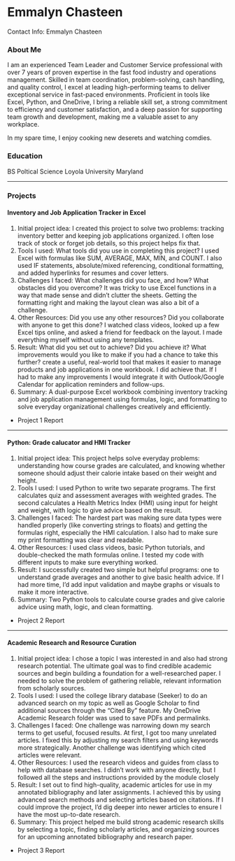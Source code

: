 # Emmalyn Chasteen
Contact Info: Emmalyn Chasteen
### About Me 
I am an experienced Team Leader and Customer Service professional with over 7 years of proven expertise in the fast food industry and operations management. Skilled in team coordination, problem-solving, cash handling, and quality control, I excel at leading high-performing teams to deliver exceptional service in fast-paced environments. Proficient in tools like Excel, Python, and OneDrive, I bring a reliable skill set, a strong commitment to efficiency and customer satisfaction, and a deep passion for supporting team growth and development, making me a valuable asset to any workplace.

In my spare time, I enjoy cooking new deserets and watching comdies.
### Education 
BS Poltical Science 
Loyola University Maryland 
***
### Projects

#### Inventory and Job Application Tracker in Excel
1. Initial project idea: I created this project to solve two problems: tracking inventory better and keeping job applications organized. I often lose track of stock or forget job details, so this project helps fix that.
2. Tools I used: What tools did you use in completing this project? I used Excel with formulas like SUM, AVERAGE, MAX, MIN, and COUNT. I also used IF statements, absolute/mixed referencing, conditional formatting, and added hyperlinks for resumes and cover letters.
3. Challenges I faced: What challenges did you face, and how? What obstacles did you overcome? It was tricky to use Excel functions in a way that made sense and didn’t clutter the sheets. Getting the formatting right and making the layout clean was also a bit of a challenge.
4. Other Resources: Did you use any other resources? Did you collaborate with anyone to get this done? 
I watched class videos, looked up a few Excel tips online, and asked a friend for feedback on the layout. I made everything myself without using any templates.
5. Result: What did you set out to achieve? Did you achieve it? What improvements would you like to make if you had a chance to take this further? 
create a useful, real-world tool that makes it easier to manage products and job applications in one workbook. I did achieve that. If I had to  make any improvements I would integrate it  with Outlook/Google Calendar for application reminders and follow-ups.
6. Summary: A dual-purpose Excel workbook combining inventory tracking and job application management using formulas, logic, and formatting to solve everyday organizational challenges creatively and efficiently.

 - Project 1 Report
***
#### Python: Grade calucator and HMI Tracker
1. Initial project idea: This project helps solve everyday problems: understanding how course grades are calculated, and knowing whether someone should adjust their calorie intake based on their weight and height.
2. Tools I used: I used Python to write two separate programs. The first calculates quiz and assessment averages with weighted grades. The second calculates a Health Metrics Index (HMI) using input for height and weight, with logic to give advice based on the result.
3. Challenges I faced: The hardest part was making sure data types were handled properly (like converting strings to floats) and getting the formulas right, especially the HMI calculation. I also had to make sure my print formatting was clear and readable.
4. Other Resources: I used class videos, basic Python tutorials, and double-checked the math formulas online. I tested my code with different inputs to make sure everything worked.
5. Result: I successfully created two simple but helpful programs: one to understand grade averages and another to give basic health advice. If I had more time, I’d add input validation and maybe graphs or visuals to make it more interactive.
6. Summary: Two Python tools to calculate course grades and give calorie advice using math, logic, and clean formatting.
   
 - Project 2 Report
***
####  Academic Research and Resource Curation
1. Initial project idea: I chose a topic I was interested in and also had strong research potential. The ultimate goal was to find credible academic sources and begin building a foundation for a well-researched paper. I needed to solve the problem of gathering reliable, relevant information from scholarly sources.
2. Tools I used: I used the college library database (Seeker) to do an advanced search on my topic as well as Google Scholar to find additional sources through the “Cited By” feature. My OneDrive Academic Research folder was used to save PDFs and permalinks.
3. Challenges I faced: One challenge was narrowing down my search terms to get useful, focused results. At first, I got too many unrelated articles. I fixed this by adjusting my search filters and using keywords more strategically. Another challenge was identifying which cited articles were relevant.
4. Other Resources: I used the research videos and guides from class to help with database searches. I didn’t work with anyone directly, but I followed all the steps and instructions provided by the module closely
5. Result: I set out to find high-quality, academic articles for use in my annotated bibliography and later assignments. I achieved this by using advanced search methods and selecting articles based on citations. If I could improve the project, I’d dig deeper into newer articles to ensure I have the most up-to-date research.
6. Summary: This project helped me build strong academic research skills by selecting a topic, finding scholarly articles, and organizing sources for an upcoming annotated bibliography and research paper.
   
 - Project 3 Report

